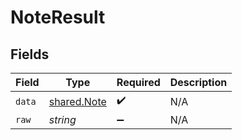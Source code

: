 # NoteResult


## Fields

| Field                                             | Type                                              | Required                                          | Description                                       |
| ------------------------------------------------- | ------------------------------------------------- | ------------------------------------------------- | ------------------------------------------------- |
| `data`                                            | [shared.Note](../../../sdk/models/shared/note.md) | :heavy_check_mark:                                | N/A                                               |
| `raw`                                             | *string*                                          | :heavy_minus_sign:                                | N/A                                               |